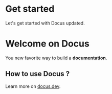 # Get started

Let's get started with Docus updated.

# Welcome on Docus

You new favorite way to build a **documentation**.

## How to use Docus ?

Learn more on [docus.dev](https://docus.dev).

